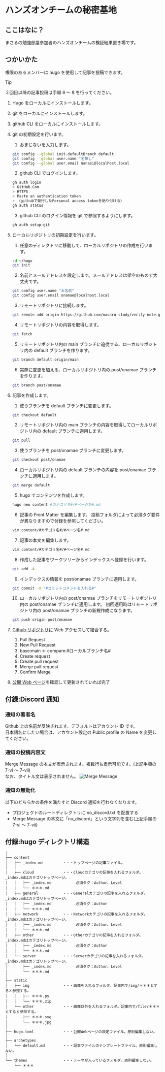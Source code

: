 # ハンズオンチームの秘密基地

## ここはなに？

まさるの勉強部屋参加者のハンズオンチームの検証結果置き場です。

## つかいかた

権限のあるメンバーは hugo を使用して記事を投稿できます。

> [!TIP]
> ２回目以降の記事投稿は手順 6 ～ 8 を行ってください。

1. Hugo をローカルにインストールします。

2. git をローカルにインストールします。

3. github CLI をローカルにインストールします。

4. git の初期設定を行います。

   1. おまじないを入力します。

   ```bash
   git config --global init.defaultBranch default
   git config --global user.name "名無し"
   git config --global user.email nanasi@localhost.local
   ```

   2. github CLI でログインします。

   ```bash
   gh auth login
   > GitHub.Com
   > HTTPS
   > Paste an authentication token
   > （githubで発行したPersonal access tokenを貼り付ける）
   gh auth status
   ```

   3. github CLI のログイン情報を git で参照するようにします。

   ```bash
   gh auth setup-git
   ```

5. ローカルリポジトリの初期設定を行います。

   1. 任意のディレクトリに移動して、ローカルリポジトリの作成を行います。

   ```bash
   cd ~/hugo
   git init
   ```

   2. 名前とメールアドレスを設定します。メールアドレスは架空のもので大丈夫です。

   ```bash
   git config user.name "お名前"
   git config user.email onamae@localhost.local
   ```

   3. リモートリポジトリに接続します。

   ```bash
   git remote add origin https://github.com/masaru-study/verify-note.git
   ```

   4. リモートリポジトリの内容を取得します。

   ```bash
   git fetch
   ```

   5. リモートリポジトリ内の main ブランチに追従する、ローカルリポジトリ内の default ブランチを作ります。

   ```bash
   git branch default origin/main
   ```

   6. 実際に変更を加える、ローカルリポジトリ内の post/onamae ブランチを作ります。

   ```bash
   git branch post/onamae
   ```

6. 記事を作成します。

   1. 使うブランチを default ブランチに変更します。

   ```bash
   git checkout default
   ```

   2. リモートリポジトリ内の main ブランチの内容を取得してローカルリポジトリ内の default ブランチに適用します。

   ```bash
   git pull
   ```

   3. 使うブランチを post/onamae ブランチに変更します。

   ```bash
   git checkout post/onamae
   ```

   4. ローカルリポジトリ内の default ブランチの内容を post/onamae ブランチに適用します。

   ```bash
   git merge default
   ```

   5. hugo でコンテンツを作成します。

   ```bash
   hugo new content #カテゴリ名#/#ページ名#.md
   ```

   6. 記事の Front Matter を編集します。
      投稿フォルダによって必須タグ要件が異なりますので付録を参照してください。

   ```bash
   vim content/#カテゴリ名#/#ページ名#.md
   ```

   7. 記事の本文を編集します。

   ```bash
   vim content/#カテゴリ名#/#ページ名#.md
   ```

   8. 作成した記事をワークツリーからインデックスへ登録を行います。

   ```bash
   git add -A
   ```

   9. インデックスの情報を post/onamae ブランチに適用します。

   ```bash
   git commit -m "#コミットコメントを入れる#"
   ```

   10. ローカルリポジトリ内の post/onamae ブランチをリモートリポジトリ内の post/onamae ブランチに適用します。
       初回適用時はリモートリポジトリ内の post/onamae ブランチの新規作成になります。

   ```bash
   git push origin post/onamae
   ```

7. [Github リポジトリ](https://github.com/masaru-study/verify-note)に Web アクセスして結合する。

   1. Pull Request
   2. New Pull Request
   3. base:main ← compare:#ローカルブランチ名#
   4. Create request
   5. Create pull request
   6. Merge pull request
   7. Confirm Merge

8. [公開 Web ページ](https://masaru-study.github.io/verify-note/)を確認して更新されていれば完了

## 付録:Discord 通知

### 通知の著者名

Github 上の名前が反映されます。デフォルトはアカウント ID です。  
日本語名にしたい場合は、アカウント設定の Public profile の Name を変更してください。

### 通知の投稿内容文

Merge Message の本文が表示されます。複数行も表示可能です。(上記手順の 7-vi ～ 7-vii)  
なお、タイトル文は表示されません。
![Merge Message](./src-readme/MergeMessage.PNG)

### 通知の無効化

以下のどちらかの条件を満たすと Discord 通知を行わなくなります。

- プロジェクトのルートディレクトリに no_discord.txt を配置する
- Merge Message の本文に「no_discord」という文字列を含む(上記手順の 7-vi ～ 7-vii)

## 付録:hugo ディレクトリ構造

```
│
├── content
│   ├── _index.md         ・・・トップページの記事ファイル。
│   │
│   ├── cloud             ・・・Cloudカテゴリの記事を入れるフォルダ。_index.mdはカテゴリトップページ。
│   │   ├── _index.md           必須タグ：Author、Level
│   │   └── ＊＊＊.md
│   ├── general           ・・・Generalカテゴリの記事を入れるフォルダ。_index.mdはカテゴリトップページ。
│   │   ├── _index.md           必須タグ：Author
│   │   └── ＊＊＊.md
│   ├── network           ・・・Networkカテゴリの記事を入れるフォルダ。_index.mdはカテゴリトップページ。
│   │   ├── _index.md           必須タグ：Author、Level
│   │   └── ＊＊＊.md
│   ├── other             ・・・Otherカテゴリの記事を入れるフォルダ。_index.mdはカテゴリトップページ。
│   │   ├── _index.md           必須タグ：Author
│   │   └── ＊＊＊.md
│   └── server            ・・・Serverカテゴリの記事を入れるフォルダ。_index.mdはカテゴリトップページ。
│       ├── _index.md           必須タグ：Author、Level
│       └── ＊＊＊.md
│
├── static
│   ├── img               ・・・画像を入れるフォルダ。記事内で/img/＊＊＊とすると参照する。
│   │   ├── ＊＊＊.py
│   │   └── ＊＊＊.zip
│   └── other             ・・・画像以外を入れるフォルダ。記事内で/file/＊＊＊とすると参照する。
│       ├── ＊＊＊.svg
│       └── ＊＊＊.jpg
│
├── hugo.toml             ・・・公開Webページの設定ファイル。原則編集しない。
│
├── archetypes
│   └── default.md        ・・・記事ファイルのテンプレートファイル。原則編集しない。
│
└── themes                ・・・テーマが入っているフォルダ。原則編集しない。
    └── ＊＊＊
```
